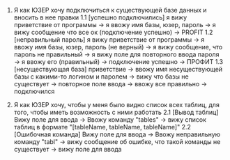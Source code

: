 1. Я как ЮЗЕР хочу подключиться к существующей базе данных и вносить в нее правки
    1.1  [успешно подключились] я вижу приветствие от программы -> я ввожу имя базы, юзер, пароль -> 
        я вижу сообщение что все ок (подключение успешно) -> PROFIT
    1.2 [неправильный пароль] я вижу приветствие от программы -> я ввожу имя базы, юзер, пароль (не верный) ->
         я вижу сообщение, что пароль не правильный -> я вижу поле для повторного ввода пароля ->
         я ввожу его (правильный) -> подключение успешно -> ПРОФИТ
    1.3 [несуществующая база] приветствие -> ввожу имя несуществующей базы c какими-то логином и паролем -> 
        вижу что базы не существует -> повторное поле ввода -> ввожу все правильно -> подключился
        
2. Я как ЮЗЕР хочу, чтобы у меня было видно список всех таблиц, для того, чтобы
        иметь возможность с ними работать
     2.1 [Вывод таблиц] Вижу поле для ввода -> Ввожу команду "tables" -> вижу список таблиц 
        в формате "[tableName, tableName, tableName]"
     2.2 [Ошибочная команда] Вижу поле для ввода -> Ввожу неправильную команду "tabl" -> вижу сообщение об ошибке,
         что такой команды не существует -> вижу поле для ввода
